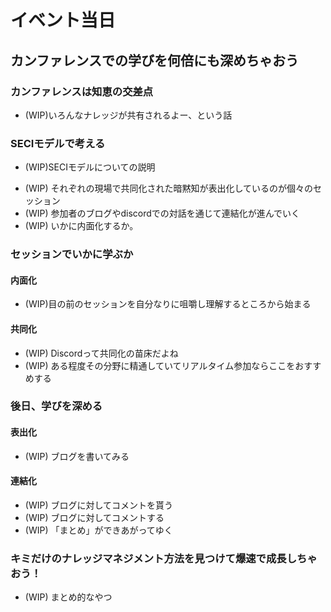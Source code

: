 # イベント当日
## カンファレンスでの学びを何倍にも深めちゃおう 
<!-- dora_e_m(いきいきいくおが執筆しています) -->
### カンファレンスは知恵の交差点
- (WIP)いろんなナレッジが共有されるよー、という話
### SECIモデルで考える
- (WIP)SECIモデルについての説明
<!-- ![SECIモデル](images/chap-on-the-day/secimodel.png) -->
- (WIP) それぞれの現場で共同化された暗黙知が表出化しているのが個々のセッション
- (WIP) 参加者のブログやdiscordでの対話を通じて連結化が進んでいく
- (WIP) いかに内面化するか。
### セッションでいかに学ぶか
#### 内面化
- (WIP)目の前のセッションを自分なりに咀嚼し理解するところから始まる
#### 共同化
- (WIP) Discordって共同化の苗床だよね
- (WIP) ある程度その分野に精通していてリアルタイム参加ならここをおすすめする

### 後日、学びを深める
#### 表出化
- (WIP) ブログを書いてみる
#### 連結化
- (WIP) ブログに対してコメントを貰う
- (WIP) ブログに対してコメントする
- (WIP) 「まとめ」ができあがってゆく
### キミだけのナレッジマネジメント方法を見つけて爆速で成長しちゃおう！
- (WIP) まとめ的なやつ